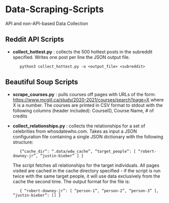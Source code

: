 # Data-Scraping-Scripts
API and non-API-based Data Collection 

## Reddit API Scripts

- **collect_hottest.py** : collects the 500 hottest posts in the subreddit specified. Writes one post per line the JSON output file.
         
         python3 collect_hottest.py -o <output_file> <subreddit>
         
## Beautiful Soup Scripts

- **scrape_courses.py** : pulls courses off pages with URLs of the form: https://www.mcgill.ca/study/2020-2021/courses/search?page=X where X is a number. The courses are printed in CSV format to stdout with the following columns (header included): CourseID, Course Name, # of credits

- **collect_relationships.py** : collects the relationships for a set of celebrities from whosdatewho.com. Takes as input a JSON configuration file containing a single JSON dictionary with the following structure:

         {“cache_dir”: “.data/wdw_cache”, “target_people”: [ “robert-downey-jr”, “justin-bieber” ] }
 
    The script fetches all relationships for the target individuals. All pages visited are cached in the cache directory specified - if the script is run twice          with the same target people, it will use data exclusively from the cache the second time. The output format for the file is:

         { “robert-downey-jr”: [ “person-1”, “person-2”, “person-3” ], “justin-bieber”: [] }



